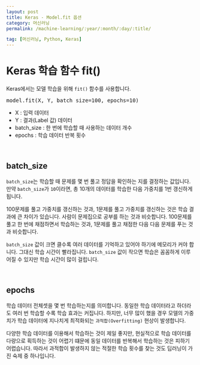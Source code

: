 ```yaml
---
layout: post
title: Keras - Model.fit 옵션
category: 머신러닝
permalink: /machine-learning/:year/:month/:day/:title/

tag: [머신러닝, Python, Keras]
---
```

# Keras 학습 함수 fit()

Keras에서는 모델 학습을 위해 `fit()` 함수를 사용합니다.

<pre class="prettyprint">
model.fit(X, Y, batch_size=100, epochs=10)
</pre>

* X : 입력 데이터
* Y : 결과(Label 값) 데이터
* batch_size : 한 번에 학습할 때 사용하는 데이터 개수
* epochs : 학습 데이터 반복 횟수

<br>

## batch_size

`batch_size`는 학습할 때 문제를 몇 번 풀고 정답을 확인하는 지를 결정하는 값입니다. 만약 `batch_size`가 `10`이라면, 총 10개의 데이터를 학습한 다음 가중치를 1번 갱신하게 됩니다. 

100문제를 풀고 가중치를 갱신하는 것과, 1문제를 풀고 가중치를 갱신하는 것은 학습 결과에 큰 차이가 있습니다. 사람이 문제집으로 공부를 하는 것과 비슷합니다. 100문제를 풀고 한 번에 채점하면서 학습하는 것과, 1문제를 풀고 채점한 다음 다음 문제를 푸는 것과 비슷합니다. 

`batch_size` 값이 크면 클수록 여러 데이터를 기억하고 있어야 하기에 메모리가 커야 합니다. 그대신 학습 시간이 빨라집니다. `batch_size` 값이 작으면 학습은 꼼꼼하게 이루어질 수 있지만 학습 시간이 많이 걸립니다.

<br>

## epochs

학습 데이터 전체셋을 몇 번 학습하는지를 의미합니다. 동일한 학습 데이터라고 하더라도 여러 번 학습할 수록 학습 효과는 커집니다. 하지만, 너무 많이 했을 경우 모델의 가중치가 학습 데이터에 지나치게 최적화되는 `과적합(Overfitting)` 현상이 발생합니다.

다양한 학습 데이터를 이용해서 학습하는 것이 제일 좋지만, 현실적으로 학습 데이터를 다량으로 획득하는 것이 어렵기 떄문에 동일 데이터를 반복해서 학습하는 것은 피하기 어렵습니다. 따라서 과적합이 발생하지 않는 적절한 학습 횟수를 찾는 것도 딥러닝이 가진 숙제 중 하나입니다.
